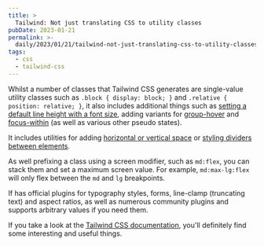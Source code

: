 ```yaml
---
title: >
  Tailwind: Not just translating CSS to utility classes
pubDate: 2023-01-21
permalink: >-
  daily/2023/01/21/tailwind-not-just-translating-css-to-utility-classes
tags:
  - css
  - tailwind-css
---
```


Whilst a number of classes that Tailwind CSS generates are single-value utility classes such as `.block { display: block; }` and `.relative { position: relative; }`, it also includes additional things such as [setting a default line height with a font size](https://tailwindcss.com/docs/font-size#setting-the-font-size), adding variants for [group-hover](https://tailwindcss.com/docs/hover-focus-and-other-states#styling-based-on-parent-state) and [focus-within](https://tailwindcss.com/docs/hover-focus-and-other-states#focus-within) (as well as various other pseudo states).

It includes utilities for adding [horizontal or vertical space](https://tailwindcss.com/docs/space#add-horizontal-space-between-children) or [styling dividers between elements](https://tailwindcss.com/docs/divide-style).

As well prefixing a class using a screen modifier, such as `md:flex`, you can stack them and set a maximum screen value. For example, `md:max-lg:flex` will only flex between the `md` and `lg` breakpoints.

If has official plugins for typography styles, forms, line-clamp (truncating text) and aspect ratios, as well as numerous community plugins and supports arbitrary values if you need them.

If you take a look at the [Tailwind CSS documentation](https://tailwindcss.com/docs), you'll definitely find some interesting and useful things.
